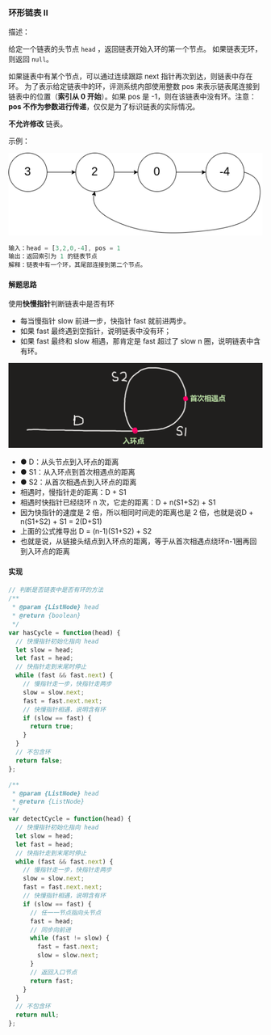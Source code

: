 ### 环形链表 II

描述：

给定一个链表的头节点 `head` ，返回链表开始入环的第一个节点。 如果链表无环，则返回 `null`。

如果链表中有某个节点，可以通过连续跟踪 next 指针再次到达，则链表中存在环。 为了表示给定链表中的环，评测系统内部使用整数 pos 来表示链表尾连接到链表中的位置（**索引从 0 开始**）。如果 pos 是 -1，则在该链表中没有环。注意：**pos 不作为参数进行传递**，仅仅是为了标识链表的实际情况。

**不允许修改** 链表。

示例：

![图 6](../../images/c2bc62e12ab7ef0466bdabde4ed26fdd30ca35316bb391b90de63e7a548bc031.png)  


```js
输入：head = [3,2,0,-4], pos = 1
输出：返回索引为 1 的链表节点
解释：链表中有一个环，其尾部连接到第二个节点。
```


#### 解题思路

使用**快慢指针**判断链表中是否有环

- 每当慢指针 slow 前进一步，快指针 fast 就前进两步。
- 如果 fast 最终遇到空指针，说明链表中没有环；
- 如果 fast 最终和 slow 相遇，那肯定是 fast 超过了 slow n 圈，说明链表中含有环。

![图 7](../../images/9093a2b13037674b192b565c7f580f9e80ab3c5965918c50ec79b17c0c64f408.png)  


- ● D：从头节点到入环点的距离
- ● S1：从入环点到首次相遇点的距离
- ● S2：从首次相遇点到入环点的距离
- 相遇时，慢指针走的距离：D + S1
- 相遇时快指针已经绕环 n 次，它走的距离：D + n(S1+S2) + S1
- 因为快指针的速度是 2 倍，所以相同时间走的距离也是 2 倍，也就是说D + n(S1+S2) + S1 = 2(D+S1)
- 上面的公式推导出 D = (n-1)(S1+S2) + S2
- 也就是说，从链接头结点到入环点的距离，等于从首次相遇点绕环n-1圈再回到入环点的距离


#### 实现

```js
// 判断是否链表中是否有环的方法
/**
 * @param {ListNode} head
 * @return {boolean}
 */
var hasCycle = function(head) {
  // 快慢指针初始化指向 head
  let slow = head;
  let fast = head;
  // 快指针走到末尾时停止
  while (fast && fast.next) {
    // 慢指针走一步，快指针走两步
    slow = slow.next;
    fast = fast.next.next;
    // 快慢指针相遇，说明含有环
    if (slow == fast) {
      return true;
    }
  }
  // 不包含环
  return false;
};
```

```js
/**
 * @param {ListNode} head
 * @return {ListNode}
 */
var detectCycle = function(head) {
  // 快慢指针初始化指向 head
  let slow = head;
  let fast = head;
  // 快指针走到末尾时停止
  while (fast && fast.next) {
    // 慢指针走一步，快指针走两步
    slow = slow.next;
    fast = fast.next.next;
    // 快慢指针相遇，说明含有环
    if (slow == fast) {
      // 任一一节点指向头节点
      fast = head;
      // 同步向前进
      while (fast != slow) {
        fast = fast.next;
        slow = slow.next;
      }
      // 返回入口节点
      return fast;
    }
  }
  // 不包含环
  return null;   
};
```



